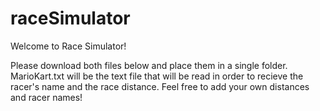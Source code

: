 # raceSimulator

Welcome to Race Simulator!

Please download both files below and place them in a single folder. 
MarioKart.txt will be the text file that will be read in order to recieve the racer's name and the race distance.
Feel free to add your own distances and racer names!
